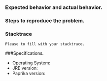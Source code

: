 ### Expected behavior and actual behavior.

### Steps to reproduce the problem.

### Stacktrace

```
Please to fill with your stacktrace.
```

###Specifications.

* Operating System:
* JRE version:
* Paprika version:
